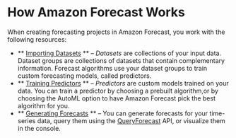 # How Amazon Forecast Works<a name="how-it-works"></a>

When creating forecasting projects in Amazon Forecast, you work with the following resources:
+ ** [Importing Datasets](howitworks-datasets-groups.md) ** – *Datasets* are collections of your input data\. Dataset groups are collections of datasets that contain complementary information\. Forecast algorithms use your dataset groups to train custom forecasting models, called predictors\.
+ ** [Training Predictors](howitworks-predictor.md) ** – *Predictors* are custom models trained on your data\. You can train a predictor by choosing a prebuilt algorithm,or by choosing the AutoML option to have Amazon Forecast pick the best algorithm for you\.
+ ** [Generating Forecasts](howitworks-forecast.md) ** – You can generate forecasts for your time\-series data, query them using the [QueryForecast](https://docs.aws.amazon.com/forecast/latest/dg/API_forecastquery_QueryForecast.html) API, or visualize them in the console\.
